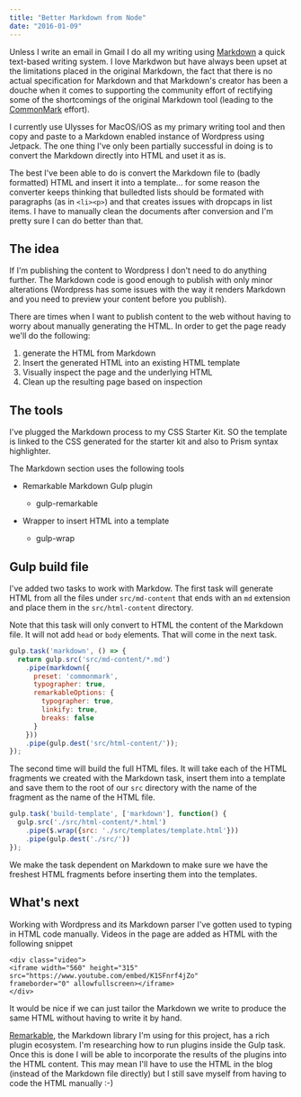 ```yaml
---
title: "Better Markdown from Node"
date: "2016-01-09"
---
```


Unless I write an email in Gmail I do all my writing using [Markdown](https://daringfireball.net/projects/markdown/) a quick text-based writing system. I love Markdwon but have always been upset at the limitations placed in the original Markdown, the fact that there is no actual specification for Markdown and that Markdown's creator has been a douche when it comes to supporting the community effort of rectifying some of the shortcomings of the original Markdown tool (leading to the [CommonMark](http://commonmark.org/) effort).

I currently use Ulysses for MacOS/iOS as my primary writing tool and then copy and paste to a Markdown enabled instance of Wordpress using Jetpack. The one thing I've only been partially successful in doing is to convert the Markdown directly into HTML and uset it as is.

The best I've been able to do is convert the Markdown file to (badly formatted) HTML and insert it into a template... for some reason the converter keeps thinking that bulledted lists should be formated with paragraphs (as in `<li><p>`) and that creates issues with dropcaps in list items. I have to manually clean the documents after conversion and I'm pretty sure I can do better than that.

## The idea

If I'm publishing the content to Wordpress I don't need to do anything further. The Markdown code is good enough to publish with only minor alterations (Wordpress has some issues with the way it renders Markdown and you need to preview your content before you publish).

There are times when I want to publish content to the web without having to worry about manually generating the HTML. In order to get the page ready we'll do the following:

1. generate the HTML from Markdown
2. Insert the generated HTML into an existing HTML template
3. Visually inspect the page and the underlying HTML
4. Clean up the resulting page based on inspection

## The tools

I've plugged the Markdown process to my CSS Starter Kit. SO the template is linked to the CSS generated for the starter kit and also to Prism syntax highlighter.

The Markdown section uses the following tools

- Remarkable Markdown Gulp plugin
    
    - gulp-remarkable
- Wrapper to insert HTML into a template
    
    - gulp-wrap

## Gulp build file

I've added two tasks to work with Markdow. The first task will generate HTML from all the files under `src/md-content` that ends with an `md` extension and place them in the `src/html-content` directory.

Note that this task will only convert to HTML the content of the Markdown file. It will not add `head` or `body` elements. That will come in the next task.

```javascript
gulp.task('markdown', () => {
  return gulp.src('src/md-content/*.md')
    .pipe(markdown({
      preset: 'commonmark',
      typographer: true,
      remarkableOptions: {
        typographer: true,
        linkify: true,
        breaks: false
      }
    }))
    .pipe(gulp.dest('src/html-content/'));
});
```

The second time will build the full HTML files. It will take each of the HTML fragments we created with the Markdown task, insert them into a template and save them to the root of our `src` directory with the name of the fragment as the name of the HTML file.

```javascript
gulp.task('build-template', ['markdown'], function() {
  gulp.src('./src/html-content/*.html')
    .pipe($.wrap({src: './src/templates/template.html'}))
    .pipe(gulp.dest('./src/'))
});    
```

We make the task dependent on Markdown to make sure we have the freshest HTML fragments before inserting them into the templates.

## What's next

Working with Wordpress and its Markdown parser I've gotten used to typing in HTML code manually. Videos in the page are added as HTML with the following snippet

```markup
<div class="video">
<iframe width="560" height="315" 
src="https://www.youtube.com/embed/K1SFnrf4jZo" 
frameborder="0" allowfullscreen></iframe>
</div>
```

It would be nice if we can just tailor the Markdown we write to produce the same HTML without having to write it by hand.

[Remarkable](https://github.com/jonschlinkert/remarkable), the Markdown library I'm using for this project, has a rich plugin ecosystem. I'm researching how to run plugins inside the Gulp task. Once this is done I will be able to incorporate the results of the plugins into the HTML content. This may mean I'll have to use the HTML in the blog (instead of the Markdown file directly) but I still save myself from having to code the HTML manually :-)
